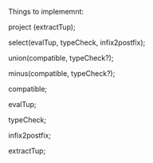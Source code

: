 Things to implememnt:

project (extractTup);

select(evalTup, typeCheck, infix2postfix);

union(compatible, typeCheck?);

minus(compatible, typeCheck?);

compatible;

evalTup;

typeCheck;

infix2postfix;

extractTup;

